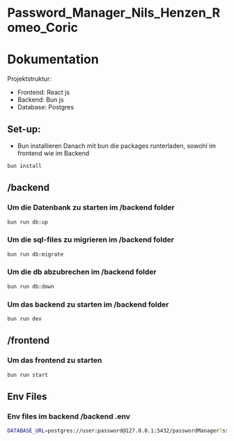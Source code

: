 # Password_Manager_Nils_Henzen_Romeo_Coric

# Dokumentation

Projektstruktur:

- Frontend: React js
- Backend: Bun js
- Database: Postgres

## Set-up:

- Bun installieren
  Danach mit bun die packages runterladen, sowohl im frontend wie im Backend

```bash
bun install
```

## /backend

### Um die Datenbank zu starten im /backend folder

```bash
bun run db:up
```

### Um die sql-files zu migrieren im /backend folder

```bash
bun run db:migrate
```

### Um die db abzubrechen im /backend folder

```bash
bun run db:down
```

### Um das backend zu starten im /backend folder

```bash
bun run dev
```

## /frontend

### Um das frontend zu starten

```bash
bun run start
```
## Env Files

### Env files im backend /backend .env

```bash
DATABASE_URL=postgres://user:password@127.0.0.1:5432/passwordManager?sslmode=disable
```